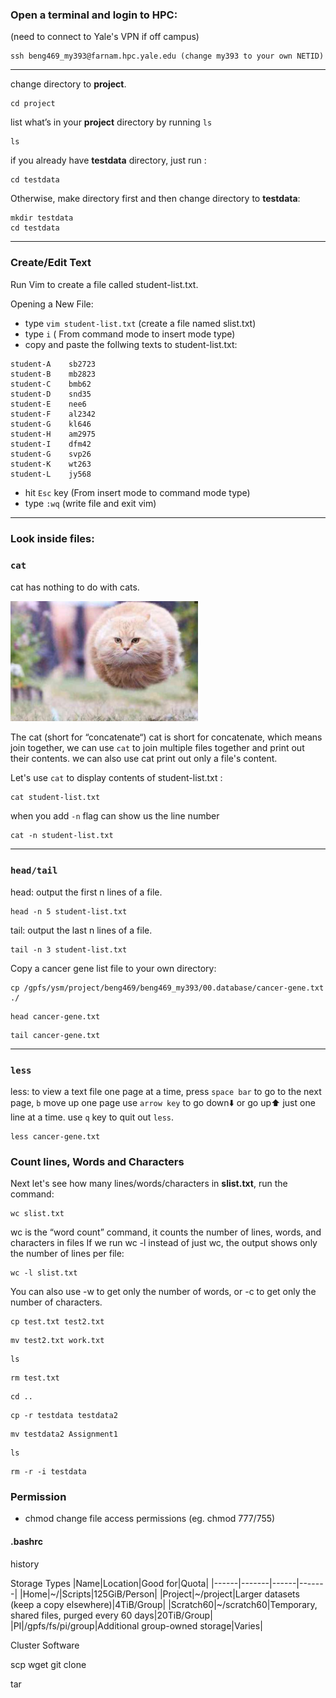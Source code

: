 ### Open a terminal and login to HPC: 

(need to connect to Yale's VPN if off campus)
```
ssh beng469_my393@farnam.hpc.yale.edu (change my393 to your own NETID)
```
---
change directory to **project**.
```
cd project
```
list what’s in your **project** directory by running ```ls```
```
ls 
```
if you already have **testdata** directory, just run :
```
cd testdata 
```
Otherwise, make directory first and then change directory to **testdata**:
```
mkdir testdata
cd testdata
```
---
### Create/Edit Text

Run Vim to create a file called student-list.txt.

Opening a New File:

* type ```vim student-list.txt``` (create a file named slist.txt)
* type ```i``` ( From command mode to insert mode type)
* copy and paste the follwing texts to student-list.txt:  
```
student-A    sb2723
student-B    mb2823
student-C    bmb62
student-D    snd35
student-E    nee6
student-F    al2342
student-G    kl646
student-H    am2975
student-I    dfm42
student-G    svp26
student-K    wt263
student-L    jy568
```
* hit ```Esc``` key (From insert mode to command mode type)
* type ```:wq``` (write file and exit vim)
---
### Look inside files: 

### ```cat```

cat has nothing to do with cats. 
<p><img width="300" src="https://github.com/MingyuYang-Yale/BENG469/blob/main/Assignment1/real-cat.png" alt="foo bar" title="train &amp; tracks" /></p>

The cat (short for “concatenate“) cat is short for concatenate, which means join together, we can use ```cat``` to join multiple files together and print out their contents. we can also use cat print out only a file's content.

Let's use ```cat``` to display contents of student-list.txt :  
```
cat student-list.txt
```
when you add ```-n``` flag can show us the line number
```
cat -n student-list.txt
```
---
### ```head/tail```

head: output the first n lines of a file. 

```
head -n 5 student-list.txt 
```
tail: output the last n lines of a file. 
```
tail -n 3 student-list.txt  
```

Copy a cancer gene list file to your own directory:

```
cp /gpfs/ysm/project/beng469/beng469_my393/00.database/cancer-gene.txt ./
```
```
head cancer-gene.txt
```
```
tail cancer-gene.txt
```
---
### ```less```
less: to view a text file one page at a time, press ```space bar``` to go to the next page, ```b``` move up one page
use ```arrow key``` to go down:arrow_down: or go up:arrow_up: just one line at a time. use ```q``` key to quit out ```less```.
```
less cancer-gene.txt
```

### Count lines, Words and Characters 

Next let's see how many lines/words/characters in **slist.txt**, run the command:
```
wc slist.txt 
```
wc is the “word count” command, it counts the number of lines, words, and characters in files
If we run wc -l instead of just wc, the output shows only the number of lines per file:
```
wc -l slist.txt
```
You can also use -w to get only the number of words, or -c to get only the number of characters.



```
cp test.txt test2.txt
```

```
mv test2.txt work.txt 
```

```
ls
```

```
rm test.txt 
```

```
cd ..
```

```
cp -r testdata testdata2
```

```
mv testdata2 Assignment1
```

```
ls 
```

```
rm -r -i testdata 
```

### Permission

* chmod change file access permissions (eg. chmod 777/755)

#### .bashrc

history

Storage Types
|Name|Location|Good for|Quota|
|------|-------|------|-------|
|Home|~/|Scripts|125GiB/Person|
|Project|~/project|Larger datasets (keep a copy elsewhere)|4TiB/Group|
|Scratch60|~/scratch60|Temporary, shared files, purged every 60 days|20TiB/Group|
|PI|/gpfs/fs/pi/group|Additional group-owned storage|Varies|

Cluster Software

scp 
wget
git clone

tar 
